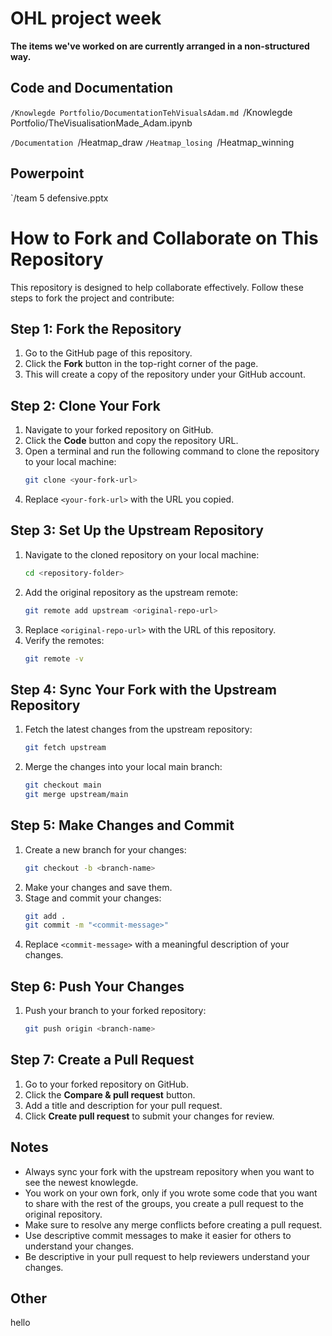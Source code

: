 # OHL project week
**The items we've worked on are currently arranged in a non-structured way.**

## Code and Documentation
`/Knowlegde Portfolio/DocumentationTehVisualsAdam.md
`/Knowlegde Portfolio/TheVisualisationMade_Adam.ipynb

`/Documentation
`/Heatmap_draw
`/Heatmap_losing
`/Heatmap_winning

## Powerpoint
`/team 5 defensive.pptx



# How to Fork and Collaborate on This Repository

This repository is designed to help collaborate effectively. Follow these steps to fork the project and contribute:

## Step 1: Fork the Repository

1. Go to the GitHub page of this repository.
2. Click the **Fork** button in the top-right corner of the page.
3. This will create a copy of the repository under your GitHub account.

## Step 2: Clone Your Fork

1. Navigate to your forked repository on GitHub.
2. Click the **Code** button and copy the repository URL.
3. Open a terminal and run the following command to clone the repository to your local machine:
   ```bash
   git clone <your-fork-url>
   ```
4. Replace `<your-fork-url>` with the URL you copied.

## Step 3: Set Up the Upstream Repository

1. Navigate to the cloned repository on your local machine:
   ```bash
   cd <repository-folder>
   ```
2. Add the original repository as the upstream remote:
   ```bash
   git remote add upstream <original-repo-url>
   ```
3. Replace `<original-repo-url>` with the URL of this repository.
4. Verify the remotes:
   ```bash
   git remote -v
   ```

## Step 4: Sync Your Fork with the Upstream Repository

1. Fetch the latest changes from the upstream repository:
   ```bash
   git fetch upstream
   ```
2. Merge the changes into your local main branch:
   ```bash
   git checkout main
   git merge upstream/main
   ```

## Step 5: Make Changes and Commit

1. Create a new branch for your changes:
   ```bash
   git checkout -b <branch-name>
   ```
2. Make your changes and save them.
3. Stage and commit your changes:
   ```bash
   git add .
   git commit -m "<commit-message>"
   ```
4. Replace `<commit-message>` with a meaningful description of your changes.

## Step 6: Push Your Changes

1. Push your branch to your forked repository:
   ```bash
   git push origin <branch-name>
   ```

## Step 7: Create a Pull Request

1. Go to your forked repository on GitHub.
2. Click the **Compare & pull request** button.
3. Add a title and description for your pull request.
4. Click **Create pull request** to submit your changes for review.

## Notes

- Always sync your fork with the upstream repository when you want to see the newest knowlegde.
- You work on your own fork, only if you wrote some code that you want to share with the rest of the groups, you create a pull request to the original repository.
- Make sure to resolve any merge conflicts before creating a pull request.
- Use descriptive commit messages to make it easier for others to understand your changes.
- Be descriptive in your pull request to help reviewers understand your changes.

## Other

hello
